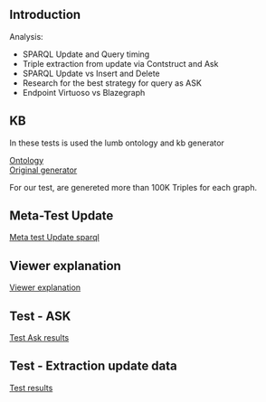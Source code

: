 ## Introduction
Analysis:

- SPARQL Update and Query timing
- Triple extraction from update via Contstruct and Ask
- SPARQL Update vs Insert and Delete
- Research for the best strategy for query as ASK
- Endpoint Virtuoso vs Blazegraph

## KB
In these tests is used the lumb ontology and kb generator

<div><a href="http://swat.cse.lehigh.edu/onto/univ-bench.owl">Ontology</a></div>

<div><a href="http://swat.cse.lehigh.edu/projects/lubm/">Original generator</a></div>

For our test, are genereted more than 100K Triples for each graph.

## Meta-Test Update

<div><a href="https://github.com/arces-wot/SparqlAddedRemoved/blob/master/Doc/MTResult/MetaTest.md">Meta test Update sparql</a></div>

## Viewer explanation

<div><a href="https://github.com/arces-wot/SparqlAddedRemoved/blob/master/Doc/TestExplanation.md">Viewer explanation</a></div>


## Test - ASK 

<div><a href="https://github.com/arces-wot/SparqlAddedRemoved/blob/master/Doc/MTResult/better_ask/README.md">Test Ask results</a></div>


## Test - Extraction update data

<div><a href="https://github.com/arces-wot/SparqlAddedRemoved/blob/master/Doc/MTResult/README.md">Test results</a></div>

